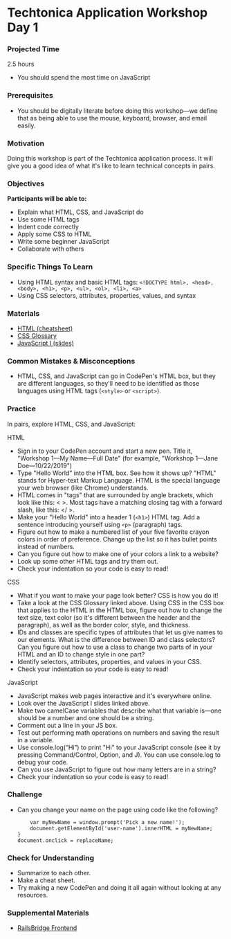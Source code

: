 # Techtonica Application Workshop Day 1

### Projected Time

2.5 hours
- You should spend the most time on JavaScript

### Prerequisites

- You should be digitally literate before doing this workshop—we define that as being able to use the mouse, keyboard, browser, and email easily.

### Motivation

Doing this workshop is part of the Techtonica application process. It will give you a good idea of what it's like to learn technical concepts in pairs.

### Objectives

**Participants will be able to:**

- Explain what HTML, CSS, and JavaScript do
- Use some HTML tags
- Indent code correctly
- Apply some CSS to HTML
- Write some beginner JavaScript
- Collaborate with others

### Specific Things To Learn

- Using HTML syntax and basic HTML tags: `<!DOCTYPE html>, <head>, <body>, <h1>, <p>, <ul>, <ol>, <li>, <a>`
- Using CSS selectors, attributes, properties, values, and syntax

### Materials

- [HTML (cheatsheet)](https://www.codecademy.com/learn/learn-html/modules/learn-html-elements/reference)
- [CSS Glossary](https://www.codecademy.com/articles/glossary-css)
- [JavaScript I (slides)](https://drive.google.com/open?id=1WIm5UCQL9TOsmW5X6suapBhyEqtk8Y2oLKb5gUqbzus)


### Common Mistakes & Misconceptions

- HTML, CSS, and JavaScript can go in CodePen's HTML box, but they are different languages, so they'll need to be identified as those languages using HTML tags (`<style>` or `<script>`).


### Practice

In pairs, explore HTML, CSS, and JavaScript:


HTML
- Sign in to your CodePen account and start a new pen. Title it, "Workshop 1—My Name—Full Date" (for example, "Workshop 1—Jane Doe—10/22/2019")
- Type "Hello World" into the HTML box. See how it shows up? "HTML" stands for Hyper-text Markup Language. HTML is the special language your web browser (like Chrome) understands.
- HTML comes in "tags" that are surrounded by angle brackets, which look like this: < >. Most tags have a matching closing tag with a forward slash, like this: </ >.
- Make your "Hello World" into a header 1 (`<h1>`) HTML tag. Add a sentence introducing yourself using `<p>` (paragraph) tags.
- Figure out how to make a numbered list of your five favorite crayon colors in order of preference. Change up the list so it has bullet points instead of numbers.
- Can you figure out how to make one of your colors a link to a website?
- Look up some other HTML tags and try them out.
- Check your indentation so your code is easy to read!

CSS
- What if you want to make your page look better? CSS is how you do it!
- Take a look at the CSS Glossary linked above. Using CSS in the CSS box that applies to the HTML in the HTML box, figure out how to change the text size, text color (so it's different between the header and the paragraph), as well as the border color, style, and thickness.
- IDs and classes are specific types of attributes that let us give names to our elements. What is the difference between ID and class selectors? Can you figure out how to use a class to change two parts of in your HTML and an ID to change style in one part?
- Identify selectors, attributes, properties, and values in your CSS.
- Check your indentation so your code is easy to read!

JavaScript
- JavaScript makes web pages interactive and it's everywhere online.
- Look over the JavaScript I slides linked above. 
- Make two camelCase variables that describe what that variable is—one should be a number and one should be a string.
- Comment out a line in your JS box.
- Test out performing math operations on numbers and saving the result in a variable.
- Use console.log(“Hi”) to print "Hi" to your JavaScript console (see it by pressing Command/Control, Option, and J). You can use console.log to debug your code.
- Can you use JavaScript to figure out how many letters are in a string?
- Check your indentation so your code is easy to read!


### Challenge

- Can you change your name on the page using code like the following?
	```function replaceName() {
    	var myNewName = window.prompt('Pick a new name!');
    	document.getElementById('user-name').innerHTML = myNewName;
  	}
  	document.onclick = replaceName;
	```

### Check for Understanding 

- Summarize to each other.
- Make a cheat sheet.
- Try making a new CodePen and doing it all again without looking at any resources.

### Supplemental Materials
- [RailsBridge Frontend](https://curriculum.railsbridge.org/frontend/)

